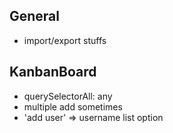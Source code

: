 ## General
- import/export stuffs

## KanbanBoard
- querySelectorAll: any
- multiple add sometimes
- 'add user' => username list option